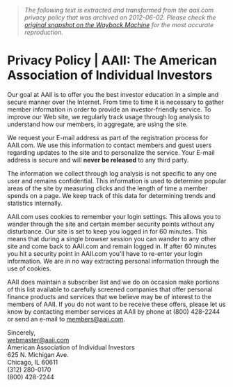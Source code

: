 > *The following text is extracted and transformed from the aaii.com privacy policy that was archived on 2012-06-02. Please check the [original snapshot on the Wayback Machine](https://web.archive.org/web/20120602095439id_/http%3A//www.aaii.com/privacy) for the most accurate reproduction.*

# Privacy Policy | AAII: The American Association of Individual Investors

Our goal at AAII is to offer you the best investor education in a simple and secure manner over the Internet. From time to time it is necessary to gather member information in order to provide an investor-friendly service. To improve our Web site, we regularly track usage through log analysis to understand how our members, in aggregate, are using the site. 

We request your E-mail address as part of the registration process for AAII.com. We use this information to contact members and guest users regarding updates to the site and to personalize the service. Your E-mail address is secure and will **never be released** to any third party. 

The information we collect through log analysis is not specific to any one user and remains confidential. This information is used to determine popular areas of the site by measuring clicks and the length of time a member spends on a page. We keep track of this data for determining trends and statistics internally. 

AAII.com uses cookies to remember your login settings. This allows you to wander through the site and certain member security points without any disturbance. Our site is set to keep you logged in for 60 minutes. This means that during a single browser session you can wander to any other site and come back to AAII.com and remain logged in. If after 60 minutes you hit a security point in AAII.com you'll have to re-enter your login information. We are in no way extracting personal information through the use of cookies. 

AAII does maintain a subscriber list and we do on occasion make portions of this list available to carefully screened companies that offer personal finance products and services that we believe may be of interest to the members of AAII. If you do not want to be receive these offers, please let us know by contacting member services at AAII by phone at (800) 428-2244 or send an e-mail to [members@aaii.com](mailto:members@aaii.com). 

Sincerely,  
[webmaster@aaii.com](mailto:webmaster@aaii.com)  
American Association of Individual Investors  
625 N. Michigan Ave.  
Chicago, IL 60611  
(312) 280-0170  
(800) 428-2244 
